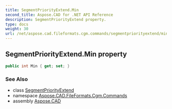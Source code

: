 ```yaml
---
title: SegmentPriorityExtend.Min
second_title: Aspose.CAD for .NET API Reference
description: SegmentPriorityExtend property. 
type: docs
weight: 30
url: /net/aspose.cad.fileformats.cgm.commands/segmentpriorityextend/min/
---
```

## SegmentPriorityExtend.Min property

```csharp
public int Min { get; set; }
```

### See Also

* class [SegmentPriorityExtend](../)
* namespace [Aspose.CAD.FileFormats.Cgm.Commands](../../../aspose.cad.fileformats.cgm.commands/)
* assembly [Aspose.CAD](../../../)


